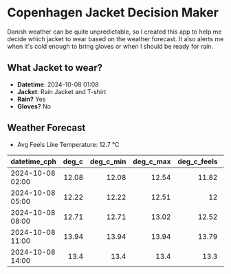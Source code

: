 
# Copenhagen Jacket Decision Maker

Danish weather can be quite unpredictable, so I created this app to help me decide which jacket to wear based on the weather forecast. 
It also alerts me when it's cold enough to bring gloves or when I should be ready for rain.

## What Jacket to wear?

- **Datetime**: 2024-10-08 01:08
- **Jacket**: Rain Jacket and T-shirt
- **Rain?** Yes
- **Gloves?** No

## Weather Forecast
- Avg Feels Like Temperature: 12.7 °C

| datetime_cph     |   deg_c |   deg_c_min |   deg_c_max |   deg_c_feels | weather   | wind   | rain   |
|:-----------------|--------:|------------:|------------:|--------------:|:----------|:-------|:-------|
| 2024-10-08 02:00 |   12.08 |       12.08 |       12.54 |         11.82 | Clouds    | Low    | None   |
| 2024-10-08 05:00 |   12.22 |       12.22 |       12.51 |         12    | Clouds    | Low    | None   |
| 2024-10-08 08:00 |   12.71 |       12.71 |       13.02 |         12.52 | Clouds    | Low    | None   |
| 2024-10-08 11:00 |   13.94 |       13.94 |       13.94 |         13.79 | Clouds    | High   | None   |
| 2024-10-08 14:00 |   13.4  |       13.4  |       13.4  |         13.3  | Rain      | High   | Medium |
        
